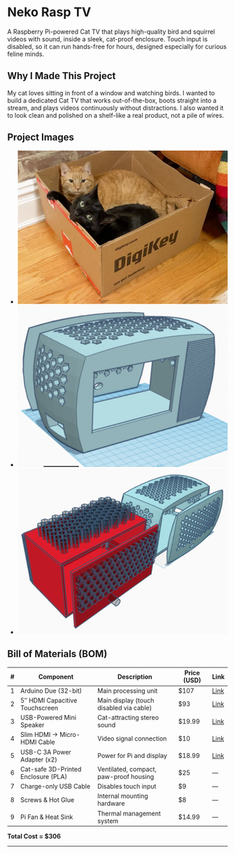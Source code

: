 # Neko Rasp TV 

A Raspberry Pi-powered Cat TV that plays high-quality bird and squirrel videos with sound, inside a sleek, cat-proof enclosure. Touch input is disabled, so it can run hands-free for hours, designed especially for curious feline minds.

## Why I Made This Project

My cat loves sitting in front of a window and watching birds. I wanted to build a dedicated Cat TV that works out-of-the-box, boots straight into a stream, and plays videos continuously without distractions. I also wanted it to look clean and polished on a shelf-like a real product, not a pile of wires.


## Project Images

- ![alt text](PH/img.png) 
- ![alt text](PH/img1.png) 
- ![alt text](PH/mg2.png)

## Bill of Materials (BOM)

| # | Component                             | Description                                      | Price (USD) | Link |
|---|---------------------------------------|--------------------------------------------------|-------------|------|
| 1 | Arduino Due (32-bit)	                | Main processing unit                             | $107        | [Link](https://microohm-eg.com/product/raspberry-pi-5-model-4gb/) |
| 2 | 5″ HDMI Capacitive Touchscreen        | Main display (touch disabled via cable)          | $93         | [Link](https://www.ubuy.com.eg/en/product/M6RO5B59M-5inch-ips-touch-screen-1024x600) |
| 3 | USB-Powered Mini Speaker              | Cat-attracting stereo sound                      | $19.99      | [Link](https://www.amazon.com/dp/B08C2WTKN1) |
| 4 | Slim HDMI → Micro-HDMI Cable          | Video signal connection                          | $10         | [Link](https://www.argosycable.com/product/lindy-cromo-slim-hdmi-cable-with-ethernet) |
| 5 | USB-C 3A Power Adapter (x2)           | Power for Pi and display                         | $18.99      | [Link](https://www.amazon.com/dp/B07TYQRXTK) |
| 6 | Cat-safe 3D-Printed Enclosure (PLA)   | Ventilated, compact, paw-proof housing           | $25         | — |
| 7 | Charge-only USB Cable                 | Disables touch input                             | $9          | — |
| 8 | Screws & Hot Glue                     | Internal mounting hardware                       | $8          | — |
| 9 | Pi Fan & Heat Sink                    | Thermal management system                        | $14.99      | — |

**Total Cost = $306**

---




